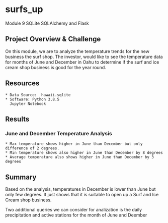 # surfs_up
Module 9 SQLite SQLAlchemy and Flask

## Project Overview & Challenge
On this module, we are to analyze the temperature trends for the new business the surf shop. The investor, would like to see the temperature data for months of June and December in Oahu to determine if the surf and ice cream shop business is good for the year round. 

## Resources
    * Data Source:  hawaii.sqlite
    * Software: Python 3.8.5    
      Jupyter Notebook

## Results

### June and December Temperature Analysis

    * Max temperature shows higher in June than December but only difference of 2 degrees.
    * Min temperature shows also higher in June than December by 8 degrees
    * Average temperature also shows higher in June than December by 3 degrees

## Summary
Based on the analysis, temperatures in December is lower than June but only few degrees. It just shows that it is suitable to open up a Surf and Ice Cream shop business.

Two additional queries we can consider for analization is the daily precipitation and active stations for the month of June and Deember
